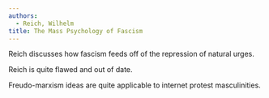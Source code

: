 ```yaml
---
authors:
  - Reich, Wilhelm
title: The Mass Psychology of Fascism
---
```


Reich discusses how fascism feeds off of the repression of natural
urges.

Reich is quite flawed and out of date.

Freudo-marxism ideas are quite applicable to internet protest masculinities.
